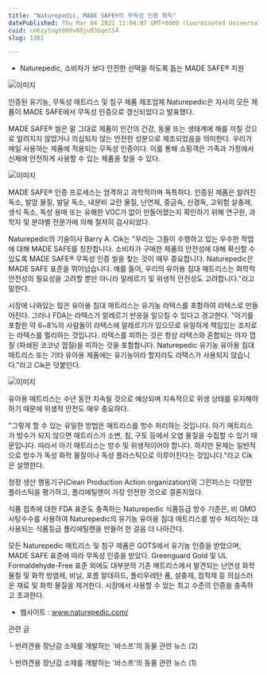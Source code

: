 ```yaml
---
title: "Naturepedic, MADE SAFE®의 무독성 인증 획득"
datePublished: Thu Mar 04 2021 11:04:07 GMT+0000 (Coordinated Universal Time)
cuid: cm6zytngt000v08ju93bqel54
slug: 1381

---
```



- Naturepedic, 소비자가 보다 안전한 선택을 하도록 돕는 MADE SAFE® 지원

![이미지](https://cdn.hashnode.com/res/hashnode/image/upload/v1739247106160/5a0a9f56-cd38-4bf6-87c3-a4a0a67810c0.jpeg)

인증된 유기농, 무독성 매트리스 및 침구 제품 제조업체 Naturepedic은 자사의 모든 제품이 MADE SAFE에서 무독성 인증으로 갱신되었다고 발표했다.

MADE SAFE® 씰은 말 그대로 제품이 인간의 건강, 동물 또는 생태계에 해를 끼칠 것으로 알려지지 않았거나 의심되지 않는 안전한 성분으로 제조되었음을 의미한다. 우리가 매일 사용하는 제품에 적용되는 무독성 인증이다. 이를 통해 쇼핑객은 가족과 가정에서 신체에 안전하게 사용할 수 있는 제품을 찾을 수 있다.

![이미지](https://cdn.hashnode.com/res/hashnode/image/upload/v1739247107987/5f0e8b64-4ec8-496f-a8b1-fdd98426906c.png)

MADE SAFE® 인증 프로세스는 엄격하고 과학적이며 독특하다. 인증된 제품은 알려진 독소, 발암 물질, 발달 독소, 내분비 교란 물질, 난연제, 중금속, 신경독, 고위험 살충제, 생식 독소, 독성 용매 또는 유해한 VOC가 없이 만들어졌는지 확인하기 위해 연구원, 과학자 및 분야별 전문가에 의해 철저히 검사되었다.

Naturepedic의 기술이사 Barry A. Cik는 "우리는 그들이 수행하고 있는 우수한 작업에 대해 MADE SAFE를 칭찬합니다. 소비자가 구매한 제품의 안전성에 대해 확신할 수 있도록 MADE SAFE® 무독성 인증 씰을 찾는 것이 매우 중요합니다. Naturepedic은 MADE SAFE 표준을 뛰어넘습니다. 예를 들어, 우리의 유아용 침대 매트리스는 화학적 안전성의 필요성을 고려할 뿐만 아니라 알레르기 및 위생적 안전성도 고려합니다."라고 말한다.

시장에 나와있는 많은 유아용 침대 매트리스는 유기농 라텍스를 포함하여 라텍스로 만들어진다. 그러나 FDA는 라텍스가 알레르기 반응을 일으킬 수 있다고 경고한다. "아기를 포함한 약 6~8%의 사람들이 라텍스에 알레르기가 있으므로 유일하게 책임있는 조치로는 라텍스를 멀리하는 것입니다. 라텍스를 피하는 것은 항상 라텍스와 혼합되는 야자 껍질 (파쇄된 코코넛 껍질)을 피하는 것을 포함합니다. Naturepedic 유기농 유아용 침대 매트리스 또는 기타 유아용 제품에는 유기농이라 할지라도 라텍스가 사용되지 않습니다."라고 Cik은 덧붙인다.

![이미지](https://cdn.hashnode.com/res/hashnode/image/upload/v1739247109670/bfbc2046-615c-4041-b693-76e03f866ed6.jpeg)

유아용 매트리스는 수년 동안 지속될 것으로 예상되며 지속적으로 위생 상태를 유지해야 하기 때문에 위생적 안전도 매우 중요하다.

"그렇게 할 수 있는 유일한 방법은 매트리스를 방수 처리하는 것입니다. 아기 매트리스가 방수가 되지 않으면 매트리스가 소변, 침, 구토 등에서 오염 물질을 수집할 수 있기 때문입니다. 따라서 아기 매트리스는 방수 및 위생적이어야 합니다. 하지만 문제는 일반적으로 방수가 독성 화학 물질이나 독성 플라스틱으로 이루어진다는 것입니다."라고 Cik은 설명한다.

청정 생산 행동기구(Clean Production Action organization)와 그린피스는 다양한 플라스틱을 평가하고, 폴리에틸렌이 가장 안전한 것으로 결론지었다.

식품 접촉에 대한 FDA 표준도 충족하는 Naturepedic 식품등급 방수 기준은, 비 GMO 사탕수수를 사용하여 Naturepedic의 유기농 유아용 침대 매트리스를 방수 처리하는 데 사용되는 식품등급 폴리에틸렌을 만들어 한 걸음 더 나아간다.

모든 Naturepedic 매트리스 및 침구 제품은 GOTS에서 유기농 인증을 받았으며, MADE SAFE 표준에 따라 무독성 인증을 받았다. Greenguard Gold 및 UL Formaldehyde-Free 표준 외에도 대부분의 기존 매트리스에서 발견되는 난연성 화학 물질 및 화학 방염제, 비닐, 포름 알데히드, 폴리우레탄 폼, 살충제, 접착제 등 의심스러운 재료 및 화학 물질을 제거한다. 시장에서 사용할 수 있는 최고 수준의 인증을 충족하고 초과한다.

- 웹사이트 : www.naturepedic.com/

관련 글

└ 반려견용 장난감 소재를 개발하는 '바스프'의 동물 관련 뉴스 (2)

└ 반려견용 장난감 소재를 개발하는 '바스프'의 동물 관련 뉴스 (1)